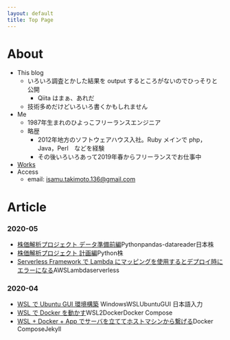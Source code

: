 ```yaml
---
layout: default
title: Top Page
---
```

# About
- This blog
  - いろいろ調査とかした結果を output するところがないのでひっそりと公開
    - Qiita はまぁ、あれだ
  - 技術多めだけどいろいろ書くかもしれません
- Me
  - 1987年生まれのひよっこフリーランスエンジニア
  - 略歴
    - 2012年地方のソフトウェアハウス入社。Ruby メインで php，Java，Perl　などを経験
    - その後いろいろあって2019年春からフリーランスでお仕事中
- [Works](./works.html)
- Access
   - email: [isamu.takimoto.136@gmail.com](mailto:isamu.takimoto.136@gmail.com)

# Article
### 2020-05
- [株価解析プロジェクト データ準備前編](./blog_md/20200525.html)<label class="tag_button">Python</label><label class="tag_button">pandas-datareader</label><label class="tag_button">日本株</label>
- [株価解析プロジェクト 計画編](./blog_md/20200514.html)<label class="tag_button">Python</label><label class="tag_button">株</label>
- [Serverless Framework で Lambda にマッピングを使用するとデプロイ時にエラーになる](./blog_md/20200507.html)<label class="tag_button">AWS</label><label class="tag_button">Lambda</label><label class="tag_button">serverless</label>

### 2020-04
- [WSL で Ubuntu GUI 環境構築](./blog_md/20200423.html) <label class="tag_button">Windows</label><label class="tag_button">WSL</label><label class="tag_button">Ubuntu</label><label class="tag_button">GUI 日本語入力</label>
- [WSL で Docker を動かす](./blog_md/20200424.html)<label class="tag_button">WSL2</label><label class="tag_button">Docker</label><label class="tag_button">Docker Compose</label>
- [WSL + Docker + App でサーバを立ててホストマシンから繋げる](./blog_md/20200425.html)<label class="tag_button">Docker Compose</label><label class="tag_button">Jekyll</label>